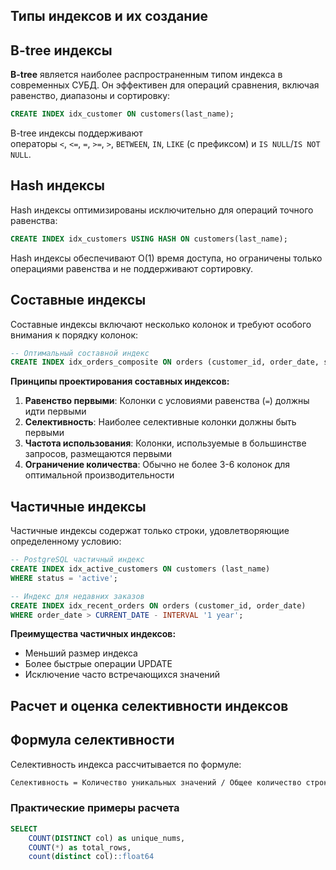 ## Типы индексов и их создание
## B-tree индексы

**B-tree** является наиболее распространенным типом индекса в современных СУБД. Он эффективен для операций сравнения, включая равенство, диапазоны и сортировку:
```sql
CREATE INDEX idx_customer ON customers(last_name);
```
B-tree индексы поддерживают операторы `<`, `<=`, `=`, `>=`, `>`, `BETWEEN`, `IN`, `LIKE` (с префиксом) и `IS NULL`/`IS NOT NULL`.

## Hash индексы
Hash индексы оптимизированы исключительно для операций точного равенства:
```sql
CREATE INDEX idx_customers USING HASH ON customers(last_name);
```
Hash индексы обеспечивают O(1) время доступа, но ограничены только операциями равенства и не поддерживают сортировку.

## Составные индексы
Составные индексы включают несколько колонок и требуют особого внимания к порядку колонок:
```sql
-- Оптимальный составной индекс
CREATE INDEX idx_orders_composite ON orders (customer_id, order_date, status);
```

**Принципы проектирования составных индексов:**
1. **Равенство первыми**: Колонки с условиями равенства (`=`) должны идти первыми
2. **Селективность**: Наиболее селективные колонки должны быть первыми
3. **Частота использования**: Колонки, используемые в большинстве запросов, размещаются первыми
4. **Ограничение количества**: Обычно не более 3-6 колонок для оптимальной производительности

## Частичные индексы

Частичные индексы содержат только строки, удовлетворяющие определенному условию:

```sql
-- PostgreSQL частичный индекс
CREATE INDEX idx_active_customers ON customers (last_name) 
WHERE status = 'active';

-- Индекс для недавних заказов
CREATE INDEX idx_recent_orders ON orders (customer_id, order_date) 
WHERE order_date > CURRENT_DATE - INTERVAL '1 year';
```
**Преимущества частичных индексов:**
- Меньший размер индекса
- Более быстрые операции UPDATE
- Исключение часто встречающихся значений

## Расчет и оценка селективности индексов
## Формула селективности

Селективность индекса рассчитывается по формуле:
```txt
Селективность = Количество уникальных значений / Общее количество строк
```
### Практические примеры расчета
```sql
SELECT 
	COUNT(DISTINCT col) as unique_nums,
	COUNT(*) as total_rows,
	count(distinct col)::float64
```